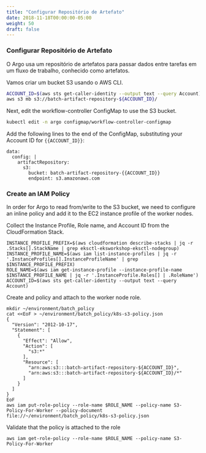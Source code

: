 ```yaml
---
title: "Configurar Repositório de Artefato"
date: 2018-11-18T00:00:00-05:00
weight: 50
draft: false
---
```


### Configurar Repositório de Artefato

O Argo usa um repositório de artefatos para passar dados entre tarefas em um fluxo de trabalho, conhecido como artefatos. 

Vamos criar um bucket S3 usando o AWS CLI.

```bash
ACCOUNT_ID=$(aws sts get-caller-identity --output text --query Account)
aws s3 mb s3://batch-artifact-repository-${ACCOUNT_ID}/
```

Next, edit the workflow-controller ConfigMap to use the S3 bucket.

```bash
kubectl edit -n argo configmap/workflow-controller-configmap
```

Add the following lines to the end of the ConfigMap, substituting your Account ID for `{{ACCOUNT_ID}}`:

```
data:
  config: |
    artifactRepository:
      s3:
        bucket: batch-artifact-repository-{{ACCOUNT_ID}}
        endpoint: s3.amazonaws.com
```

### Create an IAM Policy
In order for Argo to read from/write to the S3 bucket, we need to configure an inline policy and add it to the EC2 instance profile of the worker nodes.

Collect the Instance Profile, Role name, and Account ID from the CloudFormation Stack.
```
INSTANCE_PROFILE_PREFIX=$(aws cloudformation describe-stacks | jq -r .Stacks[].StackName | grep eksctl-eksworkshop-eksctl-nodegroup)
INSTANCE_PROFILE_NAME=$(aws iam list-instance-profiles | jq -r '.InstanceProfiles[].InstanceProfileName' | grep $INSTANCE_PROFILE_PREFIX)
ROLE_NAME=$(aws iam get-instance-profile --instance-profile-name $INSTANCE_PROFILE_NAME | jq -r '.InstanceProfile.Roles[] | .RoleName')
ACCOUNT_ID=$(aws sts get-caller-identity --output text --query Account)
```

Create and policy and attach to the worker node role.

```
mkdir ~/environment/batch_policy
cat <<EoF > ~/environment/batch_policy/k8s-s3-policy.json
{
  "Version": "2012-10-17",
  "Statement": [
    {
      "Effect": "Allow",
      "Action": [
        "s3:*"
      ],
      "Resource": [
        "arn:aws:s3:::batch-artifact-repository-${ACCOUNT_ID}",
        "arn:aws:s3:::batch-artifact-repository-${ACCOUNT_ID}/*"
      ]
    }
  ]
}
EoF
aws iam put-role-policy --role-name $ROLE_NAME --policy-name S3-Policy-For-Worker --policy-document file://~/environment/batch_policy/k8s-s3-policy.json
```

Validate that the policy is attached to the role
```
aws iam get-role-policy --role-name $ROLE_NAME --policy-name S3-Policy-For-Worker
```